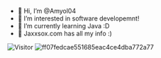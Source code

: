 - 👋 Hi, I’m @Amyol04
- 👀 I’m interested in software developemnt! 
- 🌱 I’m currently learning Java :D 
- 💞️ Jaxxsox.com has all my info :) 

<!---
Amyol04/Amyol04 is a ✨ special ✨ repository because its `README.md` (this file) appears on your GitHub profile.
You can click the Preview link to take a look at your changes.
--->

![Visitor](https://visitor-badge.laobi.icu/badge?page_id=amyol04.School-work)
![ff07fedcae551685eac4ce4dba772a77](https://user-images.githubusercontent.com/114475454/216018048-c103b12d-6dc9-43cd-85d6-07f247d08aaa.jpg)
